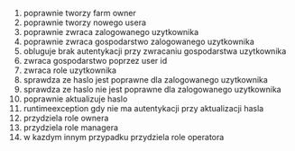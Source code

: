 1. poprawnie tworzy farm owner
2. poprawnie tworzy nowego usera
3. poprawnie zwraca zalogowanego uzytkownika
4. poprawnie zwraca gospodarstwo zalogowanego uzytkownika
5. obluguje brak autentykacji przy zwracaniu gospodarstwa uzytkownika
6. zwraca gospodarstwo poprzez user id
7. zwraca role uzytkownika
8. sprawdza ze haslo jest poprawne dla zalogowanego uzytkownika
9. sprawdza ze haslo nie jest poprawne dla zalogowanego uzytkownika
10. poprawnie aktualizuje haslo
11. runtimeexception gdy nie ma autentykacji przy aktualizacji hasla
12. przydziela role ownera
13. przydziela role managera
14. w kazdym innym przypadku przydziela role operatora
